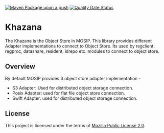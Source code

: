 [![Maven Package upon a push](https://github.com/mosip/khazana/actions/workflows/push_trigger.yml/badge.svg?branch=master)](https://github.com/mosip/khazana/actions/workflows/push_trigger.yml)
[![Quality Gate Status](https://sonarcloud.io/api/project_badges/measure?branch=master&project=mosip_khazana&id=mosip_khazana&metric=alert_status)](https://sonarcloud.io/dashboard?branch=master&id=mosip_khazana)

# Khazana
The Khazana is the Object Store in MOSIP. This library provides different Adapter implementations to connect to Object Store. Its used by regclient, regproc, datashare, resident, idrepo etc. modules to connect to object store.

## Overview
By default MOSIP provides 3 object store adapter implementation -
* S3 Adapter: Used for distributed object storage connection.
* Posix Adapter: used for flat file object store connection.
* Swift Adapter: used for distributed object storage connection.

## License
This project is licensed under the terms of [Mozilla Public License 2.0](LICENSE).
